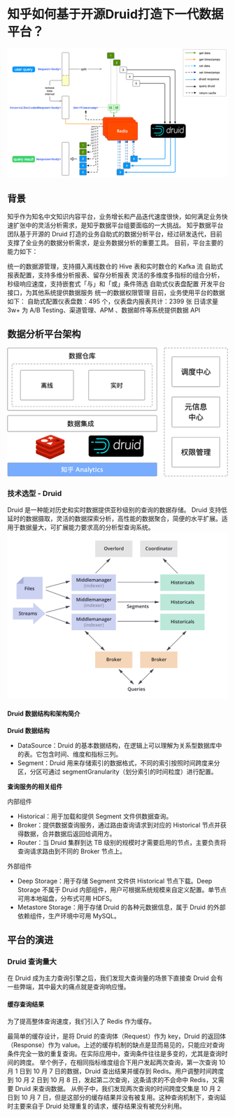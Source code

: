 # 知乎如何基于开源Druid打造下一代数据平台？

![](/assets/知乎如何基于开源Druid打造下一代数据平台_图1-1.jpg)

## 背景

知乎作为知名中文知识内容平台，业务增长和产品迭代速度很快，如何满足业务快速扩张中的灵活分析需求，是知乎数据平台组要面临的一大挑战。
知乎数据平台团队基于开源的 Druid 打造的业务自助式的数据分析平台，经过研发迭代，目前支撑了全业务的数据分析需求，是业务数据分析的重要工具。
目前，平台主要的能力如下：

统一的数据源管理，支持摄入离线数仓的 Hive 表和实时数仓的 Kafka 流
自助式报表配置，支持多维分析报表、留存分析报表
灵活的多维度多指标的组合分析，秒级响应速度，支持嵌套式「与」和「或」条件筛选
自助式仪表盘配置
开发平台接口，为其他系统提供数据服务
统一的数据权限管理
目前，业务使用平台的数据如下：
自助式配置仪表盘数：495 个，仪表盘内报表共计：2399 张
日请求量 3w+
为 A/B Testing、渠道管理、APM 、数据邮件等系统提供数据 API

## 数据分析平台架构

![](/assets/知乎如何基于开源Druid打造下一代数据平台_图1-2.jpg)

### 技术选型 - Druid

Druid 是一种能对历史和实时数据提供亚秒级别的查询的数据存储。
Druid 支持低延时的数据摄取，灵活的数据探索分析，高性能的数据聚合，简便的水平扩展。适用于数据量大，可扩展能力要求高的分析型查询系统。
![](/assets/知乎如何基于开源Druid打造下一代数据平台_图1-3.jpg)

#### Druid 数据结构和架构简介

**Druid 数据结构**
* DataSource：Druid 的基本数据结构，在逻辑上可以理解为关系型数据库中的表。它包含时间、维度和指标三列。
* Segment：Druid 用来存储索引的数据格式，不同的索引按照时间跨度来分区，分区可通过 segmentGranularity（划分索引的时间粒度）进行配置。

**查询服务的相关组件**

内部组件
* Historical：用于加载和提供 Segment 文件供数据查询。
* Broker：提供数据查询服务，通过路由查询请求到对应的 Historical 节点并获得数据，合并数据后返回给调用方。
* Router：当 Druid 集群到达 TB 级别的规模时才需要启用的节点，主要负责将查询请求路由到不同的 Broker 节点上。

外部组件
* Deep Storage：用于存储 Segment 文件供 Historical 节点下载。Deep Storage 不属于 Druid 内部组件，用户可根据系统规模来自定义配置。单节点可用本地磁盘，分布式可用 HDFS。
* Metastore Storage：用于存储 Druid 的各种元数据信息，属于 Druid 的外部依赖组件，生产环境中可用 MySQL。

## 平台的演进

### Druid 查询量大

在 Druid 成为主力查询引擎之后，我们发现大查询量的场景下直接查 Druid 会有一些弊端，其中最大的痛点就是查询响应慢。

#### 缓存查询结果

为了提高整体查询速度，我们引入了 Redis 作为缓存。


最简单的缓存设计，是将 Druid 的查询体（Request）作为 key，Druid 的返回体（Response）作为 value。上述的缓存机制的缺点是显而易见的，只能应对查询条件完全一致的重复查询。在实际应用中，查询条件往往是多变的，尤其是查询时间的跨度。
举个例子，在相同指标维度组合下用户发起两次查询，第一次查询 10 月 1 日到 10 月 7 日的数据，Druid 查出结果并缓存到 Redis。用户调整时间跨度到 10 月 2 日到 10 月 8 日，发起第二次查询，这条请求的不会命中 Redis，又需要 Druid 来查询数据。
从例子中，我们发现两次查询的时间跨度交集是 10 月 2 日到 10 月 7 日，但是这部分的缓存结果并没有被复用。这种查询机制下，查询延时主要来自于 Druid 处理重复的请求，缓存结果没有被充分利用。
